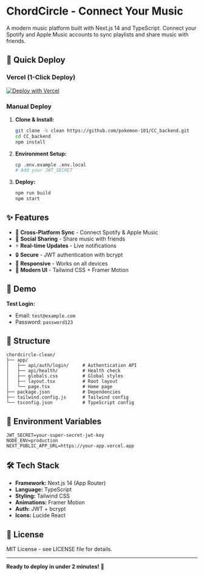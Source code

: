 # ChordCircle - Connect Your Music

A modern music platform built with Next.js 14 and TypeScript. Connect your Spotify and Apple Music accounts to sync playlists and share music with friends.

## 🚀 Quick Deploy

### Vercel (1-Click Deploy)
[![Deploy with Vercel](https://vercel.com/button)](https://vercel.com/new/clone?repository-url=https://github.com/pokemon-101/CC_backend/tree/clean)

### Manual Deploy
1. **Clone & Install:**
   ```bash
   git clone -b clean https://github.com/pokemon-101/CC_backend.git
   cd CC_backend
   npm install
   ```

2. **Environment Setup:**
   ```bash
   cp .env.example .env.local
   # Add your JWT_SECRET
   ```

3. **Deploy:**
   ```bash
   npm run build
   npm start
   ```

## ✨ Features

- 🎵 **Cross-Platform Sync** - Connect Spotify & Apple Music
- 👥 **Social Sharing** - Share music with friends  
- ⚡ **Real-time Updates** - Live notifications
- 🔒 **Secure** - JWT authentication with bcrypt
- 📱 **Responsive** - Works on all devices
- 🎨 **Modern UI** - Tailwind CSS + Framer Motion

## 🧪 Demo

**Test Login:**
- Email: `test@example.com`
- Password: `password123`

## 📁 Structure

```
chordcircle-clean/
├── app/
│   ├── api/auth/login/     # Authentication API
│   ├── api/health/         # Health check
│   ├── globals.css         # Global styles
│   ├── layout.tsx          # Root layout
│   └── page.tsx            # Home page
├── package.json            # Dependencies
├── tailwind.config.js      # Tailwind config
└── tsconfig.json           # TypeScript config
```

## 🔧 Environment Variables

```env
JWT_SECRET=your-super-secret-jwt-key
NODE_ENV=production
NEXT_PUBLIC_APP_URL=https://your-app.vercel.app
```

## 🛠️ Tech Stack

- **Framework:** Next.js 14 (App Router)
- **Language:** TypeScript
- **Styling:** Tailwind CSS
- **Animations:** Framer Motion
- **Auth:** JWT + bcrypt
- **Icons:** Lucide React

## 📝 License

MIT License - see LICENSE file for details.

---

**Ready to deploy in under 2 minutes!** 🚀